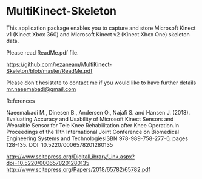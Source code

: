 # MultiKinect-Skeleton

This application package enables you to capture and store Microsoft Kinect v1 (Kinect Xbox 360) and Microsoft Kinect v2 (Kinect Xbox One) skeleton data.

Please read ReadMe.pdf file.

https://github.com/rezaneam/MultiKinect-Skeleton/blob/master/ReadMe.pdf

Please don't hesistate to contact me if you would like to have further details
mr.naeemabadi@gmail.com

References

Naeemabadi M., Dinesen B., Andersen O., Najafi S. and Hansen J. (2018). Evaluating Accuracy and Usability of Microsoft Kinect Sensors and Wearable Sensor for Tele Knee Rehabilitation after Knee Operation.In Proceedings of the 11th International Joint Conference on Biomedical Engineering Systems and TechnologiesISBN 978-989-758-277-6, pages 128-135. DOI: 10.5220/0006578201280135

http://www.scitepress.org/DigitalLibrary/Link.aspx?doi=10.5220/0006578201280135
http://www.scitepress.org/Papers/2018/65782/65782.pdf

